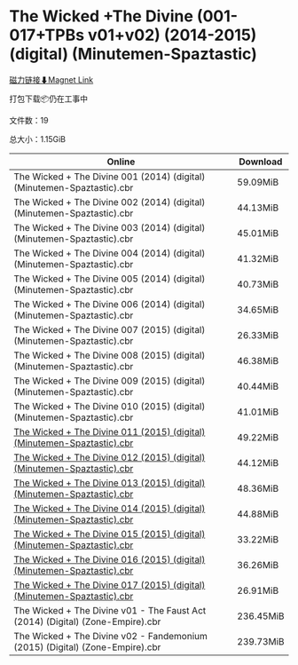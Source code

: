 # The Wicked +The Divine (001-017+TPBs v01+v02) (2014-2015) (digital) (Minutemen-Spaztastic)

[磁力链接⬇Magnet Link](magnet:?xt=urn:btih:0e2adaf77003f87172c7a7be24d6bd2f92594a70&dn=The%20Wicked%20%2BThe%20Divine%20%28001-017%2BTPBs%20v01%2Bv02%29%20%282014-2015%29%20%28digital%29%20%28Minutemen-Spaztastic%29)

打包下载📦仍在工事中

文件数：19

总大小：1.15GiB

Online | Download
--- | ---
The Wicked + The Divine 001 (2014) (digital) (Minutemen-Spaztastic).cbr | 59.09MiB
The Wicked + The Divine 002 (2014) (digital) (Minutemen-Spaztastic).cbr | 44.13MiB
The Wicked + The Divine 003 (2014) (digital) (Minutemen-Spaztastic).cbr | 45.01MiB
The Wicked + The Divine 004 (2014) (digital) (Minutemen-Spaztastic).cbr | 41.32MiB
The Wicked + The Divine 005 (2014) (digital) (Minutemen-Spaztastic).cbr | 40.73MiB
The Wicked + The Divine 006 (2014) (digital) (Minutemen-Spaztastic).cbr | 34.65MiB
The Wicked + The Divine 007 (2015) (digital) (Minutemen-Spaztastic).cbr | 26.33MiB
The Wicked + The Divine 008 (2015) (digital) (Minutemen-Spaztastic).cbr | 46.38MiB
The Wicked + The Divine 009 (2015) (digital) (Minutemen-Spaztastic).cbr | 40.44MiB
The Wicked + The Divine 010 (2015) (digital) (Minutemen-Spaztastic).cbr | 41.01MiB
[The Wicked + The Divine 011 (2015) (digital) (Minutemen-Spaztastic).cbr](https://github.com/alicewish/markdown/blob/master/comic/Wicked-Divine-011-2015-digital-Minutemen-Spaztastic-cbr.md) | 49.22MiB
[The Wicked + The Divine 012 (2015) (digital) (Minutemen-Spaztastic).cbr](https://github.com/alicewish/markdown/blob/master/comic/Wicked-Divine-012-2015-digital-Minutemen-Spaztastic-cbr.md) | 44.12MiB
[The Wicked + The Divine 013 (2015) (digital) (Minutemen-Spaztastic).cbr](https://github.com/alicewish/markdown/blob/master/comic/Wicked-Divine-013-2015-digital-Minutemen-Spaztastic-cbr.md) | 48.36MiB
[The Wicked + The Divine 014 (2015) (digital) (Minutemen-Spaztastic).cbr](https://github.com/alicewish/markdown/blob/master/comic/Wicked-Divine-014-2015-digital-Minutemen-Spaztastic-cbr.md) | 44.88MiB
[The Wicked + The Divine 015 (2015) (digital) (Minutemen-Spaztastic).cbr](https://github.com/alicewish/markdown/blob/master/comic/Wicked-Divine-015-2015-digital-Minutemen-Spaztastic-cbr.md) | 33.22MiB
[The Wicked + The Divine 016 (2015) (digital) (Minutemen-Spaztastic).cbr](https://github.com/alicewish/markdown/blob/master/comic/Wicked-Divine-016-2015-digital-Minutemen-Spaztastic-cbr.md) | 36.26MiB
[The Wicked + The Divine 017 (2015) (digital) (Minutemen-Spaztastic).cbr](https://github.com/alicewish/markdown/blob/master/comic/Wicked-Divine-017-2015-digital-Minutemen-Spaztastic-cbr.md) | 26.91MiB
The Wicked + The Divine v01 - The Faust Act (2014) (Digital) (Zone-Empire).cbr | 236.45MiB
The Wicked + The Divine v02 - Fandemonium (2015) (Digital) (Zone-Empire).cbr | 239.73MiB